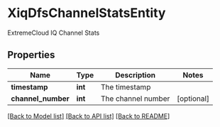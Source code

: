 # XiqDfsChannelStatsEntity

ExtremeCloud IQ Channel Stats
## Properties
Name | Type | Description | Notes
------------ | ------------- | ------------- | -------------
**timestamp** | **int** | The timestamp | 
**channel_number** | **int** | The channel number | [optional] 

[[Back to Model list]](../README.md#documentation-for-models) [[Back to API list]](../README.md#documentation-for-api-endpoints) [[Back to README]](../README.md)


